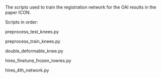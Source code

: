 The scripts used to train the registration network for the OAI results in the paper ICON.

Scripts in order:

preprocess_test_knees.py

preprocess_train_knees.py 

double_deformable_knee.py

hires_finetune_frozen_lowres.py

hires_4th_network.py
